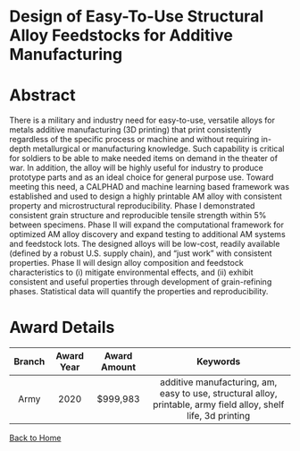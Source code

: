 
Design of Easy-To-Use Structural Alloy Feedstocks for Additive Manufacturing
============================================================================

# Abstract


There is a military and industry need for easy-to-use, versatile alloys for metals additive manufacturing (3D printing) that print consistently regardless of the specific process or machine and without requiring in-depth metallurgical or manufacturing knowledge. Such capability is critical for soldiers to be able to make needed items on demand in the theater of war. In addition, the alloy will be highly useful for industry to produce prototype parts and as an ideal choice for general purpose use. Toward meeting this need, a CALPHAD and machine learning based framework was established and used to design a highly printable AM alloy with consistent property and microstructural reproducibility. Phase I demonstrated consistent grain structure and reproducible tensile strength within 5% between specimens. Phase II will expand the computational framework for optimized AM alloy discovery and expand testing to additional AM systems and feedstock lots. The designed alloys will be low-cost, readily available (defined by a robust U.S. supply chain), and “just work” with consistent properties. Phase II will design alloy composition and feedstock characteristics to (i) mitigate environmental effects, and (ii) exhibit consistent and useful properties through development of grain-refining phases. Statistical data will quantify the properties and reproducibility.  

# Award Details

|Branch|Award Year|Award Amount|Keywords|
| :---: | :---: | :---: | :---: |
|Army|2020|$999,983|additive manufacturing, am, easy to use, structural alloy, printable, army field alloy, shelf life, 3d printing|
  
  


[Back to Home](https://github.com/chrischow/dod_sbir_awards#1107)